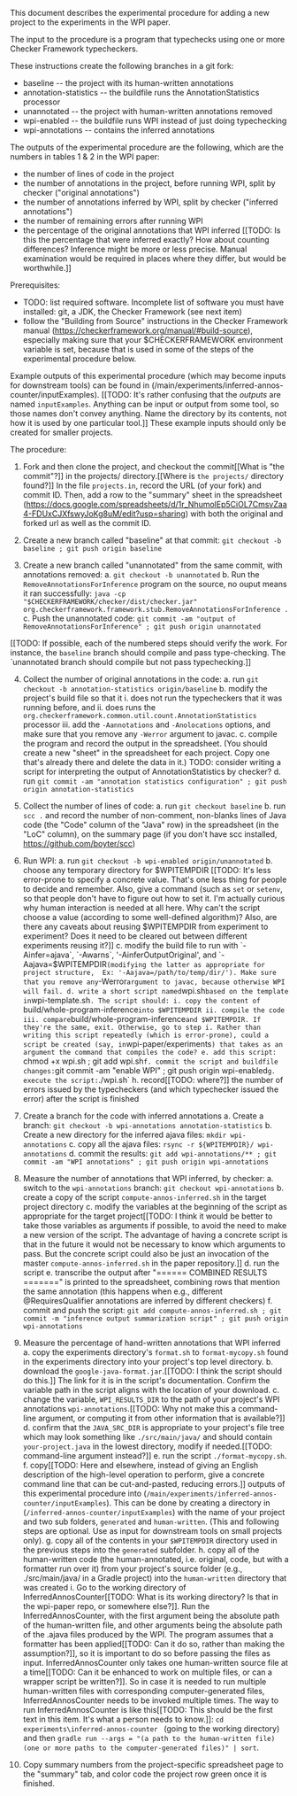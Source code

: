 This document describes the experimental procedure for adding a new project to the
experiments in the WPI paper.

The input to the procedure is a program
that typechecks using one or more Checker Framework typecheckers.

These instructions create the following branches in a git fork:
 * baseline -- the project with its human-written annotations
 * annotation-statistics -- the buildfile runs the AnnotationStatistics processor
 * unannotated -- the project with human-written annotations removed
 * wpi-enabled -- the buildfile runs WPI instead of just doing typechecking
 * wpi-annotations -- contains the inferred annotations

The outputs of the experimental procedure are the following, which are the
numbers in tables 1 & 2 in the WPI paper:
* the number of lines of code in the project
* the number of annotations in the project, before running WPI,
split by checker ("original annotations")
* the number of annotations inferred by WPI, split by checker
("inferred annotations")
* the number of remaining errors after running WPI
* the percentage of the original annotations that WPI inferred
[[TODO: Is this the percentage that were inferred exactly?  How about counting differences?  Inference might be more or less precise.  Manual examination would be required in places where they differ, but would be worthwhile.]]

Prerequisites:
* TODO: list required software. Incomplete list of software you must have installed:
git, a JDK, the Checker Framework (see next item)
* follow the "Building from Source" instructions in the Checker Framework manual
(https://checkerframework.org/manual/#build-source), especially making sure
that your $CHECKERFRAMEWORK environment variable is set, because that is used
in some of the steps of the experimental procedure below.

Example outputs of this experimental procedure (which may become inputs for downstream tools) 
can be found in (/main/experiments/inferred-annos-counter/inputExamples). 
[[TODO: It's rather confusing that the *outputs* are named `inputExamples`.  Anything can be input or output from some tool, so those names don't convey anything.  Name the directory by its contents, not how it is used by one particular tool.]]
These example inputs should only be created for smaller projects.

The procedure:

1. Fork and then clone the project, and checkout the commit[[What is "the commit"?]] in the
projects/ directory.[[Where is `the projects/` directory found?]] In the file `projects.in`, record the URL (of your fork) and
commit ID. Then, add a row to the "summary" sheet in the spreadsheet
(https://docs.google.com/spreadsheets/d/1r_NhumolEp5CiOL7CmsvZaa4-FDUxCJXfswyJoKg8uM/edit?usp=sharing)
with both the original and forked url as well as the commit ID.

2. Create a new branch called "baseline" at that commit:
`git checkout -b baseline ; git push origin baseline`

3. Create a new branch called "unannotated" from the same commit, with annotations removed:
   a. `git checkout -b unannotated`
   b. Run the `RemoveAnnotationsForInference` program on the source, no ouput means it ran successfully:
      `java -cp "$CHECKERFRAMEWORK/checker/dist/checker.jar" org.checkerframework.framework.stub.RemoveAnnotationsForInference .`
   c. Push the unannotated code:
      `git commit -am "output of RemoveAnnotationsForInference" ; git push origin unannotated`

[[TODO: If possible, each of the numbered steps should verify the work.  For
instance, the `baseline` branch should compile and pass type-checking.  The
`unannotated branch should compile but not pass typechecking.]]

4. Collect the number of original annotations in the code:
   a. run `git checkout -b annotation-statistics origin/baseline`
   b. modify the project's build file so that it
        i. does not run the typecheckers that it was running before, and
        ii. does runs the `org.checkerframework.common.util.count.AnnotationStatistics` processor
        iii. add the `-Aannotations` and `-Anolocations` options, and make sure that you remove any `-Werror` argument to javac.
   c. compile the program and record the output in the spreadsheet. (You should
   create a new "sheet" in the spreadsheet for each project. Copy one that's
   already there and delete the data in it.)
   TODO: consider writing a script for interpreting the output of AnnotationStatistics by checker?
   d. run `git commit -am "annotation statistics configuration" ; git push origin annotation-statistics`

5. Collect the number of lines of code:
   a. run `git checkout baseline`
   b. run `scc .` and record the number of non-comment, non-blanks lines of Java code (the "Code" column of the "Java" row) in the spreadsheet (in the "LoC" column), on the summary page (if you don't have scc installed, https://github.com/boyter/scc)
   
6. Run WPI:
   a. run `git checkout -b wpi-enabled origin/unannotated`
   b. choose any temporary directory for $WPITEMPDIR [[TODO: It's less error-prone to specify a concrete value.  That's one less thing for people to decide and remember.  Also, give a command (such as `set` or `setenv`, so that people don't have to figure out how to set it.  I'm actually curious why human interaction is needed at all here.  Why can't the script choose a value (according to some well-defined algorithm)?  Also, are there any caveats about reusing $WPITEMPDIR from experiment to experiment?  Does it need to be cleared out between different experiments reusing it?]]
   c. modify the build file to run with `-Ainfer=ajava`, `-Awarns`, '-AinferOutputOriginal', and `-Aajava=$WPITEMPDIR` (modifying the latter as appropriate for project structure, 
   Ex: '-Aajava=/path/to/temp/dir/'). Make sure that you remove any `-Werror` argument to javac, because otherwise WPI will fail.
   d. write a short script named `wpi.sh` based on the template in `wpi-template.sh`. The script should:
      i. copy the content of `build/whole-program-inference` into $WPITEMPDIR
      ii. compile the code 
      iii. compare `build/whole-program-inference` and $WPITEMPDIR. If they're the same, exit. Otherwise, go to step i.
   Rather than writing this script repeatedly (which is error-prone), could a script be created (say, in `wpi-paper/experiments`) that takes as an argument the command that compiles the code?
   e. add this script: `chmod +x wpi.sh ; git add wpi.sh`
   f. commit the script and buildfile changes: `git commit -am "enable WPI" ; git push origin wpi-enabled`
   g. execute the script: `./wpi.sh`
   h. record[[TODO: where?]] the number of errors issued by the typecheckers (and which
   typechecker issued the error) after the script is finished

7. Create a branch for the code with inferred annotations
   a. Create a branch: `git checkout -b wpi-annotations annotation-statistics`
   b. Create a new directory for the inferred ajava files: `mkdir wpi-annotations`
   c. copy all the ajava files: `rsync -r ${WPITEMPDIR}/ wpi-annotations`
   d. commit the results: `git add wpi-annotations/** ; git commit -am "WPI annotations" ; git push origin wpi-annotations`

8. Measure the number of annotations that WPI inferred, by checker:
    a. switch to the `wpi-annotations` branch: `git checkout wpi-annotations`
    b. create a copy of the script `compute-annos-inferred.sh` in the target project directory
    c. modify the variables at the beginning of the script as appropriate for the target project[[TODO: I think it would be better to take those variables as arguments if possible, to avoid the need to make a new version of the script.  The advantage of having a concrete script is that in the future it would not be necessary to know which arguments to pass.  But the concrete script could also be just an invocation of the master `compute-annos-inferred.sh` in the paper repository.]]
    d. run the script
    e. transcribe the output after "====== COMBINED RESULTS =======" is printed to the spreadsheet, combining rows that mention the same annotation (this happens when e.g., different @RequiresQualifier annotations are inferred by different checkers)
    f. commit and push the script: `git add compute-annos-inferred.sh ; git commit -m "inference output summarization script" ; git push origin wpi-annotations`

9. Measure the percentage of hand-written annotations that WPI inferred
    a. copy the experiments directory's `format.sh` to `format-mycopy.sh` found in the experiments directory into your project's top level directory. 
    b. download the `google-java-format.jar`.[[TODO: I think the script should do this.]] The link for it is in the script's documentation. Confirm the variable path in the script aligns with the location of your download.
    c. change the variable, `WPI_RESULTS_DIR` to the path of your project's WPI annotations `wpi-annotations`.[[TODO: Why not make this a command-line argument, or computing it from other information that is available?]]
    d. confirm that the `JAVA_SRC_DIR` is appropriate to your project's file tree which may look something like `./src/main/java/` and should contain `your-project.java` in the lowest directory, modify if needed.[[TODO: command-line argument instead?]]
    e. run the script `./format-mycopy.sh`.
    f. copy[[TODO: Here and elsewhere, instead of giving an English description of the high-level operation to perform, give a concrete command line that can be cut-and-pasted, reducing errors.]] outputs of this experimental procedure into (`/main/experiments/inferred-annos-counter/inputExamples`). This can be done by creating a directory in (`/inferred-annos-counter/inputExamples`) with the name of your project and two sub folders, `generated` and `human-written`. (This and following steps are optional. Use as input for downstream tools on small projects only).
    g. copy all of the contents in your `$WPITEMPDIR` directory used in the previous steps into the `generated` subfolder. 
    h. copy all of the human-written code (the human-annotated, i.e. original, code, but with a formatter run over it) from your project's source folder (e.g., ./src/main/java/ in a Gradle project) into the `human-written` directory that was created
    i. Go to the working directory of InferredAnnosCounter[[TODO: What is its working directory?  Is that in the wpi-paper repo, or somewhere else?]]. Run the InferredAnnosCounter, with the first argument being the absolute path of the human-written file, and other arguments being the absolute path of the .ajava files produced by the WPI. The program assumes that a formatter has been applied[[TODO: Can it do so, rather than making the assumption?]], so it is important to do so before passing the files as input. InferredAnnosCounter only takes one human-written source file at a time[[TODO: Can it be enhanced to work on multiple files, or can a wrapper script be written?]]. So in case it is needed to run multiple human-written files with corresponding computer-generated files, InferredAnnosCounter needs to be invoked multiple times. The way to run InferredAnnosCounter is like this[[TODO: This should be the first text in this item.  It's what a person needs to know.]]: ```cd experiments\inferred-annos-counter ``` (going to the working directory) and then ``` gradle run --args = "(a path to the human-written file) (one or more paths to the computer-generated files)" | sort ```.
    
10. Copy summary numbers from the project-specific spreadsheet page to the "summary" tab, and color code the project row green once it is finished.
